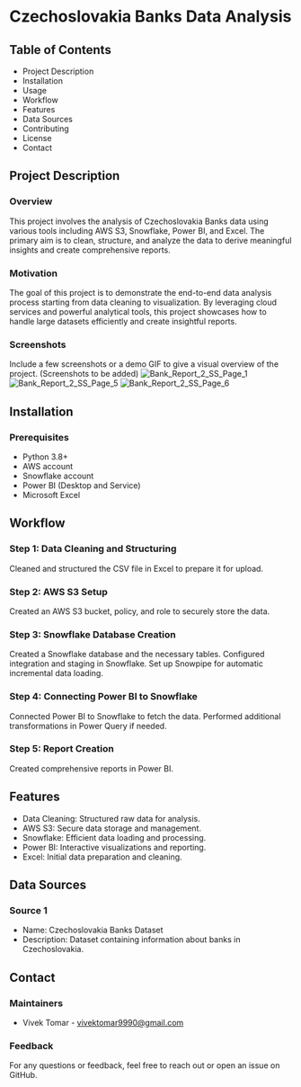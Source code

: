 
# Czechoslovakia Banks Data Analysis

## Table of Contents
* Project Description
* Installation
* Usage
* Workflow
* Features
* Data Sources
* Contributing
* License
* Contact

## Project Description
### Overview
This project involves the analysis of Czechoslovakia Banks data using various tools including AWS S3, Snowflake, Power BI, and Excel. The primary aim is to clean, structure, and analyze the data to derive meaningful insights and create comprehensive reports.

### Motivation
The goal of this project is to demonstrate the end-to-end data analysis process starting from data cleaning to visualization. By leveraging cloud services and powerful analytical tools, this project showcases how to handle large datasets efficiently and create insightful reports.

### Screenshots
Include a few screenshots or a demo GIF to give a visual overview of the project. (Screenshots to be added)
![Bank_Report_2_SS_Page_1](https://github.com/Vivek-Tomar-9990/Czechoslovakia-Banks-Data-Analysis/assets/115417489/cdecc147-8792-4fc8-85ed-f7fe8cf0f07d)
![Bank_Report_2_SS_Page_5](https://github.com/Vivek-Tomar-9990/Czechoslovakia-Banks-Data-Analysis/assets/115417489/1e3b9d31-8560-4268-9935-9535827a488a)
![Bank_Report_2_SS_Page_6](https://github.com/Vivek-Tomar-9990/Czechoslovakia-Banks-Data-Analysis/assets/115417489/7a422c14-9e40-492a-8c0a-cd0460e44163)


## Installation
### Prerequisites
* Python 3.8+
* AWS account
* Snowflake account
* Power BI (Desktop and Service)
* Microsoft Excel

## Workflow
### Step 1: Data Cleaning and Structuring
Cleaned and structured the CSV file in Excel to prepare it for upload.
### Step 2: AWS S3 Setup
Created an AWS S3 bucket, policy, and role to securely store the data.
### Step 3: Snowflake Database Creation
Created a Snowflake database and the necessary tables.
Configured integration and staging in Snowflake.
Set up Snowpipe for automatic incremental data loading.
### Step 4: Connecting Power BI to Snowflake
Connected Power BI to Snowflake to fetch the data.
Performed additional transformations in Power Query if needed.
### Step 5: Report Creation
Created comprehensive reports in Power BI.

## Features
* Data Cleaning: Structured raw data for analysis.
* AWS S3: Secure data storage and management.
* Snowflake: Efficient data loading and processing.
* Power BI: Interactive visualizations and reporting.
* Excel: Initial data preparation and cleaning.

## Data Sources
### Source 1
* Name: Czechoslovakia Banks Dataset
* Description: Dataset containing information about banks in Czechoslovakia.

## Contact
### Maintainers
* Vivek Tomar - vivektomar9990@gmail.com
### Feedback
For any questions or feedback, feel free to reach out or open an issue on GitHub.
